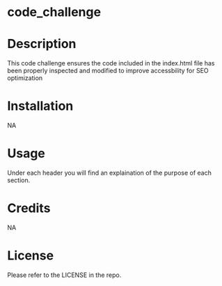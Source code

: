 # code_challenge
# Description
This code challenge ensures the code included in the index.html file has been properly inspected and modified to improve accessbility for SEO optimization

# Installation
NA

# Usage
Under each header you will find an explaination of the purpose of each section.

# Credits
NA

# License
Please refer to the LICENSE in the repo.
